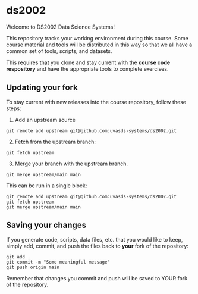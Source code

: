 # ds2002

Welcome to DS2002 Data Science Systems!

This repository tracks your working environment during this course. Some course material
and tools will be distributed in this way so that we all have a common set of tools, scripts, and datasets.

This requires that you clone and stay current with the **course code respository** and have the appropriate
tools to complete exercises. 

## Updating your fork 

To stay current with new releases into the course repository, follow these steps:

1. Add an upstream source
```
git remote add upstream git@github.com:uvasds-systems/ds2002.git
```
2. Fetch from the upstream branch:
```
git fetch upstream
```
3. Merge your branch with the upstream branch.
```
git merge upstream/main main
```

This can be run in a single block:
```
git remote add upstream git@github.com:uvasds-systems/ds2002.git
git fetch upstream
git merge upstream/main main
```

## Saving your changes

If you generate code, scripts, data files, etc. that you would like to keep, simply add, commit, and push
the files back to **your** fork of the repository:
```
git add .
git commit -m "Some meaningful message"
git push origin main
```

Remember that changes you commit and push will be saved to YOUR fork of the repository.
